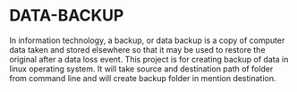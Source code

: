 # DATA-BACKUP
In information technology, a backup, or data backup is a copy of computer data taken and stored elsewhere so that it may be used to restore the original after a data loss event.
This project is for creating backup of data in linux operating system. It will take source and destination path of folder from command line and will create backup folder in mention destination.
